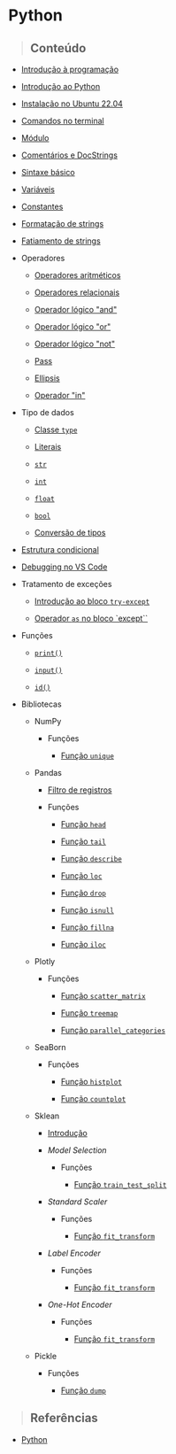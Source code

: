 # Python

> ## **Conteúdo**

- [Introdução à programação](./python/programming-language/programming-introduction.md)

- [Introdução ao Python](/python/introduction.md)

- [Instalação no Ubuntu 22.04](/python/instalation-ubuntu.md)

- [Comandos no terminal](/python/commands.md)

- [Módulo](/python/core/module.md)

- [Comentários e DocStrings](/python/core/comments-and-docstrings.md)

- [Sintaxe básico](/python/sintaxe-basica.md)

- [Variáveis](/python/core/variables.md)

- [Constantes](/python/core/constants.md)

- [Formatação de strings](/python/core/strings-formatting.md)

- [Fatiamento de strings](/python/core/string-slicing.md)

- Operadores

  - [Operadores aritméticos](/python/core/operators/arithmetics-operators.md)

  - [Operadores relacionais](/python/core/operators/relational-operators.md)

  - [Operador lógico "and"](/python/core/operators/and-operator.md)

  - [Operador lógico "or"](/python/core/operators/or-operator.md)

  - [Operador lógico "not"](/python/core/operators/not-operator.md)

  - [Pass](/python/core/operators/pass-operator.md)

  - [Ellipsis](/python/core/operators/ellipsis-operator.md)

  - [Operador "in"](/python/core/operators/in-operator.md)

- Tipo de dados

  - [Classe `type`](/python/core/data-types/class-type.md)

  - [Literais](/python/core/data-types/literals.md)

  - [`str`](/python/core/data-types/str-type.md)

  - [`int`](/python/core/data-types/int-type.md)

  - [`float`](/python/core/data-types/float-type.md)

  - [`bool`](/python/core/data-types/bool-type.md)

  - [Conversão de tipos](/python/core/data-types/typecasting.md)

- [Estrutura condicional](/python/core/conditional-structure.md)

- [Debugging no VS Code](/python/debugging-vscode.md)

- Tratamento de exceções

  - [Introdução ao bloco `try-except`](/python/core/exception-handling/try-except-introduction.md)

  - [Operador `as` no bloco `except``](/python/core/exception-handling/as-operator-in-except.md)

- Funções

  - [`print()`](/python/core/functions/print-function.md)

  - [`input()`](/python/core/functions/input-function.md)

  - [`id()`](/python/core/functions/id-function.md)

- Bibliotecas

  - NumPy

    - Funções

      - [Função `unique`](/python/library/numpy/functions/unique.md)

  - Pandas

    - [Filtro de registros](/python/library/pandas/registry_filter.md)

    - Funções

      - [Função `head`](/python/library/pandas/functions/head.md)

      - [Função `tail`](/python/library/pandas/functions/tail.md)

      - [Função `describe`](/python/library/pandas/functions/describe.md)

      - [Função `loc`](/python/library/pandas/functions/loc.md)

      - [Função `drop`](/python/library/pandas/functions/drop.md)

      - [Função `isnull`](/python/library/pandas/functions/isnull.md)

      - [Função `fillna`](/python/library/pandas/functions/fillna.md)

      - [Função `iloc`](/python/library/pandas/functions/iloc.md)

  - Plotly

    - Funções

      - [Função `scatter_matrix`](/python/library/plotly/functions/scatter_matrix.md)

      - [Função `treemap`](/python/library/plotly/functions/treemap.md)

      - [Função `parallel_categories`](/python/library/plotly/functions/parallel_categories.md)

  - SeaBorn

    - Funções

      - [Função `histplot`](/python/library/seaborn/functions/histplot.md)

      - [Função `countplot`](/python/library/seaborn/functions/countplot.md)

  - Sklean

    - [Introdução](/python/library/sklearn/introduction.md)

    - _Model Selection_

      - Funções

        - [Função `train_test_split`](/python/library/sklearn/model-selection/functions/train-test-split.md)

    - _Standard Scaler_

      - Funções

        - [Função `fit_transform`](/python/library/sklearn/standard-scaler/functions/fit_transform.md)

    - _Label Encoder_

      - Funções

        - [Função `fit_transform`](/python/library/sklearn/label-enconder/functions/fit_transform.md)

    - _One-Hot Encoder_

      - Funções

        - [Função `fit_transform`](/python/library/sklearn/one-hot-encoder/functions/fit_transform.md)

  - Pickle

    - Funções

      - [Função `dump`](/python/library/pickle/functions/dump.md)

> ## **Referências**

- [Python](/python/references.md)
